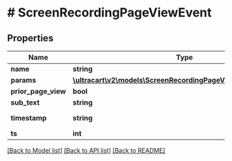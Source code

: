 # # ScreenRecordingPageViewEvent

## Properties

Name | Type | Description | Notes
------------ | ------------- | ------------- | -------------
**name** | **string** |  | [optional]
**params** | [**\ultracart\v2\models\ScreenRecordingPageViewEventParameter[]**](ScreenRecordingPageViewEventParameter.md) |  | [optional]
**prior_page_view** | **bool** |  | [optional]
**sub_text** | **string** |  | [optional]
**timestamp** | **string** | Timestamp of the event | [optional]
**ts** | **int** |  | [optional]

[[Back to Model list]](../../README.md#models) [[Back to API list]](../../README.md#endpoints) [[Back to README]](../../README.md)
